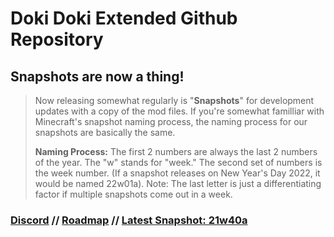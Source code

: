 # Doki Doki Extended Github Repository
## Snapshots are now a thing!
> Now releasing somewhat regularly is "**Snapshots**" for development updates with a copy of the mod files. If you're somewhat familliar with Minecraft's snapshot naming process, the naming process for our snapshots are basically the same.
> 
> **Naming Process:**
> The first 2 numbers are always the last 2 numbers of the year.
> The "w" stands for "week."
> The second set of numbers is the week number. (If a snapshot releases on New Year's Day 2022, it would be named 22w01a).
> Note: The last letter is just a differentiating factor if multiple snapshots come out in a week.
### [Discord](https://discord.gg/eMTNBhrWGG) // [Roadmap](https://doki-extended.notion.site/0eca9a10ef304293841c04cf554eb939?v=2789a2bffb194bd484e824164c509873) // [Latest Snapshot: 21w40a](https://github.com/keatonbuilder/dde/releases/tag/snap-21w40a)
